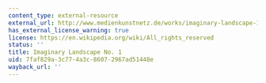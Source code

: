 ```yaml
---
content_type: external-resource
external_url: http://www.medienkunstnetz.de/works/imaginary-landscape-1/audio/1/
has_external_license_warning: true
license: https://en.wikipedia.org/wiki/All_rights_reserved
status: ''
title: Imaginary Landscape No. 1
uid: 7faf829a-3c77-4a3c-8607-2967ad51448e
wayback_url: ''
---
```

